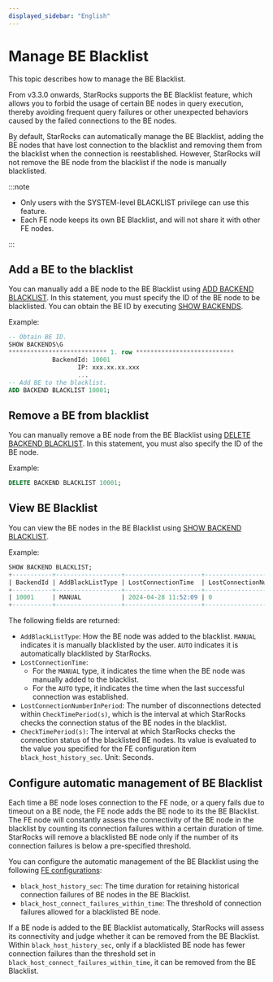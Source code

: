 ```yaml
---
displayed_sidebar: "English"
---
```


# Manage BE Blacklist

This topic describes how to manage the BE Blacklist.

From v3.3.0 onwards, StarRocks supports the BE Blacklist feature, which allows you to forbid the usage of certain BE nodes in query execution, thereby avoiding frequent query failures or other unexpected behaviors caused by the failed connections to the BE nodes.

By default, StarRocks can automatically manage the BE Blacklist, adding the BE nodes that have lost connection to the blacklist and removing them from the blacklist when the connection is reestablished. However, StarRocks will not remove the BE node from the blacklist if the node is manually blacklisted.

:::note

- Only users with the SYSTEM-level BLACKLIST privilege can use this feature.
- Each FE node keeps its own BE Blacklist, and will not share it with other FE nodes.

:::

## Add a BE to the blacklist

You can manually add a BE node to the BE Blacklist using [ADD BACKEND BLACKLIST](../../sql-reference/sql-statements/Administration/ADD_BACKEND_BLACKLIST.md). In this statement, you must specify the ID of the BE node to be blacklisted. You can obtain the BE ID by executing [SHOW BACKENDS](../../sql-reference/sql-statements/Administration/SHOW_BACKENDS.md).

Example:

```SQL
-- Obtain BE ID.
SHOW BACKENDS\G
*************************** 1. row ***************************
            BackendId: 10001
                   IP: xxx.xx.xx.xxx
                   ...
-- Add BE to the blacklist.
ADD BACKEND BLACKLIST 10001;
```

## Remove a BE from blacklist

You can manually remove a BE node from the BE Blacklist using [DELETE BACKEND BLACKLIST](../../sql-reference/sql-statements/Administration/DELETE_BACKEND_BLACKLIST.md). In this statement, you must also specify the ID of the BE node.

Example:

```SQL
DELETE BACKEND BLACKLIST 10001;
```

## View BE Blacklist

You can view the BE nodes in the BE Blacklist using [SHOW BACKEND BLACKLIST](../../sql-reference/sql-statements/Administration/SHOW_BACKEND_BLACKLIST.md).

Example:

```SQL
SHOW BACKEND BLACKLIST;
+-----------+------------------+---------------------+------------------------------+--------------------+
| BackendId | AddBlackListType | LostConnectionTime  | LostConnectionNumberInPeriod | CheckTimePeriod(s) |
+-----------+------------------+---------------------+------------------------------+--------------------+
| 10001     | MANUAL           | 2024-04-28 11:52:09 | 0                            | 5                  |
+-----------+------------------+---------------------+------------------------------+--------------------+
```

The following fields are returned:

- `AddBlackListType`: How the BE node was added to the blacklist. `MANUAL` indicates it is manually blacklisted by the user. `AUTO` indicates it is automatically blacklisted by StarRocks.
- `LostConnectionTime`:
  - For the `MANUAL` type, it indicates the time when the BE node was manually added to the blacklist.
  - For the `AUTO` type, it indicates the time when the last successful connection was established.
- `LostConnectionNumberInPeriod`: The number of disconnections detected within `CheckTimePeriod(s)`, which is the interval at which StarRocks checks the connection status of the BE nodes in the blacklist.
- `CheckTimePeriod(s)`: The interval at which StarRocks checks the connection status of the blacklisted BE nodes. Its value is evaluated to the value you specified for the FE configuration item `black_host_history_sec`. Unit: Seconds.

## Configure automatic management of BE Blacklist

Each time a BE node loses connection to the FE node, or a query fails due to timeout on a BE node, the FE node adds the BE node to its the BE Blacklist. The FE node will constantly assess the connectivity of the BE node in the blacklist by counting its connection failures within a certain duration of time. StarRocks will remove a blacklisted BE node only if the number of its connection failures is below a pre-specified threshold.

You can configure the automatic management of the BE Blacklist using the following [FE configurations](./FE_configuration.md):

- `black_host_history_sec`: The time duration for retaining historical connection failures of BE nodes in the BE Blacklist.
- `black_host_connect_failures_within_time`: The threshold of connection failures allowed for a blacklisted BE node.

If a BE node is added to the BE Blacklist automatically, StarRocks will assess its connectivity and judge whether it can be removed from the BE Blacklist. Within `black_host_history_sec`, only if a blacklisted BE node has fewer connection failures than the threshold set in `black_host_connect_failures_within_time`, it can be removed from the BE Blacklist.